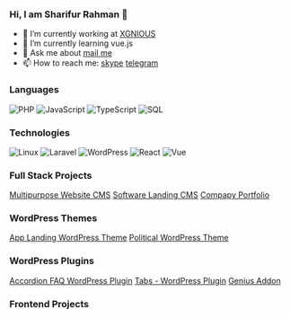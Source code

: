 ### Hi, I am Sharifur Rahman  👋

- 🔭 I’m currently working at [XGNIOUS](https://xgenious.com)
- 🌱 I’m currently learning vue.js
- 💬 Ask me about [mail me](mailto:dvrobin4@gmail.com)
- 📫 How to reach me: [skype](skype:dvrobin44?chat) [telegram](https://telegram.me/devrobin)


### Languages

![PHP](https://img.shields.io/badge/-php-000?&logo=php)
![JavaScript](https://img.shields.io/badge/-JavaScript-000?&logo=JavaScript)
![TypeScript](https://img.shields.io/badge/-TypeScript-000?&logo=TypeScript)
![SQL](https://img.shields.io/badge/-SQL-000?&logo=MySQL)



### Technologies

![Linux](https://img.shields.io/badge/-Linux-000?&logo=Linux)
![Laravel](https://img.shields.io/badge/-Laravel-000?&logo=laravel)
![WordPress](https://img.shields.io/badge/-WordPress-000?&logo=wordpress)
![React](https://img.shields.io/badge/-React-000?&logo=React)
![Vue](https://img.shields.io/badge/-Vue-000?&logo=vue.js)



### Full Stack Projects

[Multipurpose Website CMS](https://codecanyon.net/item/nexelit-multipurpose-website-business-management-system-cms/27936384)
[Software Landing CMS](https://codecanyon.net/item/buxkit-software-landing-platform/25414132)
[Compapy Portfolio](https://codecanyon.net/user/xgenious/portfolio)

### WordPress Themes
[App Landing WordPress Theme](https://themeforest.net/item/appside-app-landing-wordpress-theme/24424901)
[Political WordPress Theme](https://themeforest.net/item/harnold-political-campaign-wordpress-theme/28351221)


### WordPress Plugins
[Accordion FAQ WordPress Plugin](https://codecanyon.net/item/accordion-faq-wordpress-plugin/22692611)
[Tabs - WordPress Plugin](https://codecanyon.net/item/tabs-wordpress-plugin/23438375)
[Genius Addon](https://wordpress.org/plugins/genius-addon-lite/)


### Frontend Projects

